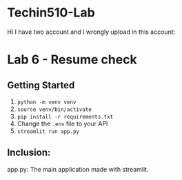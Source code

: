 # Techin510-Lab

Hi I have two account and I wrongly upload in this account:
# Lab 6 - Resume check

## Getting Started

1. `python -m venv venv`
1. `source venv/bin/activate`
1. `pip install -r requirements.txt`
1. Change the `.env` file to your API
1. `streamlit run app.py`

## Inclusion:
app.py: The main application made with streamlit.
